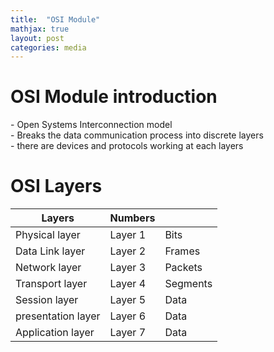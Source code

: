 ```yaml
---
title:  "OSI Module"
mathjax: true
layout: post
categories: media
---
```

<h1>OSI Module introduction</h1>
- Open Systems Interconnection model <br>
- Breaks the data communication process into discrete layers<br>
- there are devices and protocols working at each layers<br>

<h1>OSI Layers</h1>

| Layers             | Numbers      |            |
| ---------------    | ------------ | ---------- |
| Physical layer     |  Layer 1     | Bits       |
| Data Link layer    |  Layer 2     | Frames     |
| Network layer      |  Layer 3     | Packets    |
| Transport layer    |  Layer 4     | Segments   |
| Session layer      |  Layer 5     | Data       |
| presentation layer | Layer 6      | Data       |
| Application layer  | Layer 7      | Data       |
